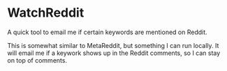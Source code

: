 WatchReddit
===========

A quick tool to email me if certain keywords are mentioned on Reddit.

This is somewhat similar to MetaReddit, but something I can run locally.
It will email me if a keywork shows up in the Reddit comments, so I can stay on top of comments.